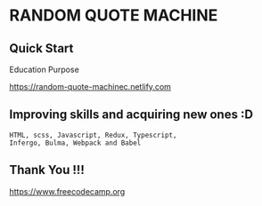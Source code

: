 # RANDOM QUOTE MACHINE 

## Quick Start 

Education Purpose

https://random-quote-machinec.netlify.com

## Improving skills and acquiring new ones :D
```
HTML, scss, Javascript, Redux, Typescript,  
Infergo, Bulma, Webpack and Babel 
```
## Thank You !!!

https://www.freecodecamp.org

